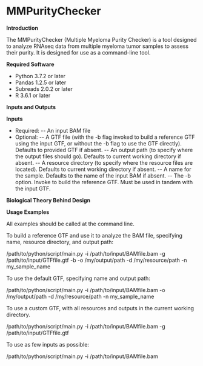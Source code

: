 # MMPurityChecker

**Introduction**

The MMPurityChecker (Multiple Myeloma Purity Checker) is a tool designed to analyze RNAseq data from multiple myeloma tumor samples to assess their purity. It is designed for use as a command-line tool.

**Required Software**

- Python 3.7.2 or later
- Pandas 1.2.5 or later
- Subreads 2.0.2 or later
- R 3.6.1 or later

**Inputs and Outputs**

  **Inputs**
  - Required:
   -- An input BAM file
  - Optional:
   -- A GTF file (with the -b flag invoked to build a reference GTF using the input GTF, or without the -b flag to use the GTF directly). Defaults to provided GTF if absent.
   -- An output path (to specify where the output files should go). Defaults to current working directory if absent.
   -- A resource directory (to specify where the resource files are located). Defaults to current working directory if absent.
   -- A name for the sample. Defaults to the name of the input BAM if absent.
   -- The -b option. Invoke to build the reference GTF. Must be used in tandem with the input GTF.

**Biological Theory Behind Design**

**Usage Examples**

All examples should be called at the command line.

To build a reference GTF and use it to analyze the BAM file, specifying name, resource directory, and output path:

/path/to/python/script/main.py -i /path/to/input/BAMfile.bam -g /path/to/input/GTFfile.gtf -b -o /my/output/path -d /my/resource/path -n my_sample_name

To use the default GTF, specifying name and output path:

/path/to/python/script/main.py -i /path/to/input/BAMfile.bam -o /my/output/path -d /my/resource/path -n my_sample_name

To use a custom GTF, with all resources and outputs in the current working directory.

/path/to/python/script/main.py -i /path/to/input/BAMfile.bam -g /path/to/input/GTFfile.gtf

To use as few inputs as possible:

/path/to/python/script/main.py -i /path/to/input/BAMfile.bam




